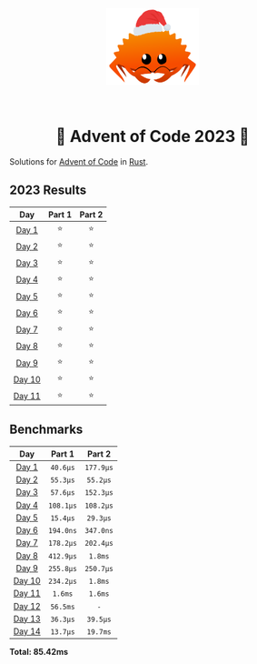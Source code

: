 <div align="center"><img src="./.assets/christmas_ferris.png" width="164"></div>

&nbsp;

<h1 align="center" > 🎄 Advent of Code 2023 🎄</h1>

Solutions for [Advent of Code](https://adventofcode.com/) in [Rust](https://www.rust-lang.org/).

<!--- advent_readme_stars table --->
## 2023 Results

| Day | Part 1 | Part 2 |
| :---: | :---: | :---: |
| [Day 1](https://adventofcode.com/2023/day/1) | ⭐ | ⭐ |
| [Day 2](https://adventofcode.com/2023/day/2) | ⭐ | ⭐ |
| [Day 3](https://adventofcode.com/2023/day/3) | ⭐ | ⭐ |
| [Day 4](https://adventofcode.com/2023/day/4) | ⭐ | ⭐ |
| [Day 5](https://adventofcode.com/2023/day/5) | ⭐ | ⭐ |
| [Day 6](https://adventofcode.com/2023/day/6) | ⭐ | ⭐ |
| [Day 7](https://adventofcode.com/2023/day/7) | ⭐ | ⭐ |
| [Day 8](https://adventofcode.com/2023/day/8) | ⭐ | ⭐ |
| [Day 9](https://adventofcode.com/2023/day/9) | ⭐ | ⭐ |
| [Day 10](https://adventofcode.com/2023/day/10) | ⭐ | ⭐ |
| [Day 11](https://adventofcode.com/2023/day/11) | ⭐ | ⭐ |
<!--- advent_readme_stars table --->

<!--- benchmarking table --->
## Benchmarks

| Day | Part 1 | Part 2 |
| :---: | :---: | :---:  |
| [Day 1](./src/bin/01.rs) | `40.6µs` | `177.9µs` |
| [Day 2](./src/bin/02.rs) | `55.3µs` | `55.2µs` |
| [Day 3](./src/bin/03.rs) | `57.6µs` | `152.3µs` |
| [Day 4](./src/bin/04.rs) | `108.1µs` | `108.2µs` |
| [Day 5](./src/bin/05.rs) | `15.4µs` | `29.3µs` |
| [Day 6](./src/bin/06.rs) | `194.0ns` | `347.0ns` |
| [Day 7](./src/bin/07.rs) | `178.2µs` | `202.4µs` |
| [Day 8](./src/bin/08.rs) | `412.9µs` | `1.8ms` |
| [Day 9](./src/bin/09.rs) | `255.8µs` | `250.7µs` |
| [Day 10](./src/bin/10.rs) | `234.2µs` | `1.8ms` |
| [Day 11](./src/bin/11.rs) | `1.6ms` | `1.6ms` |
| [Day 12](./src/bin/12.rs) | `56.5ms` | `-` |
| [Day 13](./src/bin/13.rs) | `36.3µs` | `39.5µs` |
| [Day 14](./src/bin/14.rs) | `13.7µs` | `19.7ms` |

**Total: 85.42ms**
<!--- benchmarking table --->
